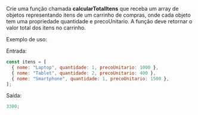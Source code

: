 Crie uma função chamada **calcularTotalItens** que receba um array de objetos representando itens de um carrinho de compras, onde cada objeto tem uma propriedade quantidade e precoUnitario. A função deve retornar o valor total dos itens no carrinho.

Exemplo de uso:

Entrada:

```js
const itens = [
  { nome: "Laptop", quantidade: 1, precoUnitario: 1000 },
  { nome: "Tablet", quantidade: 2, precoUnitario: 400 },
  { nome: "Smartphone", quantidade: 1, precoUnitario: 1500 },
];
```

Saída:

```js
3300;
```
